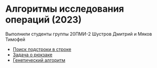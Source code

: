 # Алгоритмы исследования операций (2023)

Выполнили студенты группы 20ПМИ-2 Шустров Дмитрий и Мяков Тимофей 

+ [Поиск подстроки в строке](/lab_1/)
+ [Задача о рюкзаке](/lab_2/)
+ [Генетический алгоритм](/lab_3/)

